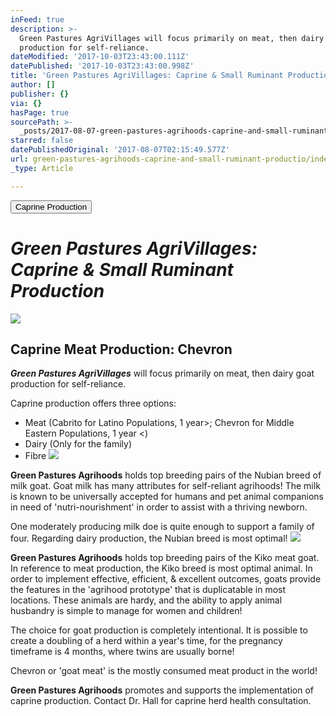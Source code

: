 ```yaml
---
inFeed: true
description: >-
  Green Pastures AgriVillages will focus primarily on meat, then dairy goat
  production for self-reliance.
dateModified: '2017-10-03T23:43:00.111Z'
datePublished: '2017-10-03T23:43:00.998Z'
title: 'Green Pastures AgriVillages: Caprine & Small Ruminant Production'
author: []
publisher: {}
via: {}
hasPage: true
sourcePath: >-
  _posts/2017-08-07-green-pastures-agrihoods-caprine-and-small-ruminant-productio.md
starred: false
datePublishedOriginal: '2017-08-07T02:15:49.577Z'
url: green-pastures-agrihoods-caprine-and-small-ruminant-productio/index.html
_type: Article

---
```

<button data-role="cta" style="">Caprine Production</button>

# _**Green Pastures AgriVillages: Caprine & Small Ruminant Production**_
![](https://the-grid-user-content.s3-us-west-2.amazonaws.com/a9196fe1-3559-4701-bbbf-8e4f5b035a0e.jpg)

## Caprine Meat Production: Chevron

_**Green Pastures AgriVillages**_ will focus primarily on meat, then dairy goat production for self-reliance.

Caprine production offers three options:

* Meat (Cabrito for Latino Populations, 1 year\>; Chevron for Middle Eastern Populations, 1 year <)
* Dairy (Only for the family)
* Fibre
![](https://the-grid-user-content.s3-us-west-2.amazonaws.com/df9f8cd8-5cdf-435e-b196-dd3ce6aca6bc.jpg)

**Green Pastures Agrihoods** holds top breeding pairs of the Nubian breed of milk goat. Goat milk has many attributes for self-reliant agrihoods! The milk is known to be universally accepted for humans and pet animal companions in need of 'nutri-nourishment' in order to assist with a thriving newborn.

One moderately producing milk doe is quite enough to support a family of four. Regarding dairy production, the Nubian breed is most optimal!
![](https://the-grid-user-content.s3-us-west-2.amazonaws.com/857eb89b-8921-40fd-9581-2d6c1688ea27.jpg)

**Green Pastures Agrihoods** holds top breeding pairs of the Kiko meat goat. In reference to meat production, the Kiko breed is most optimal animal. In order to implement effective, efficient, & excellent outcomes, goats provide the features in the 'agrihood prototype' that is duplicatable in most locations. These animals are hardy, and the ability to apply animal husbandry is simple to manage for women and children!

The choice for goat production is completely intentional. It is possible to create a doubling of a herd within a year's time, for the pregnancy timeframe is 4 months, where twins are usually borne!

Chevron or 'goat meat' is the mostly consumed meat product in the world!

**Green Pastures Agrihoods** promotes and supports the implementation of caprine production. Contact Dr. Hall for caprine herd health consultation.